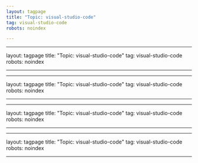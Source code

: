 ```yaml
---
layout: tagpage
title: "Topic: visual-studio-code"
tag: visual-studio-code
robots: noindex

---
```

---
layout: tagpage
title: "Topic: visual-studio-code"
tag: visual-studio-code
robots: noindex

---
---
layout: tagpage
title: "Topic: visual-studio-code"
tag: visual-studio-code
robots: noindex

---
---
layout: tagpage
title: "Topic: visual-studio-code"
tag: visual-studio-code
robots: noindex

---
---
layout: tagpage
title: "Topic: visual-studio-code"
tag: visual-studio-code
robots: noindex

---
